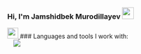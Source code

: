 ### Hi, I'm Jamshidbek Murodillayev <img src="https://media.giphy.com/media/hvRJCLFzcasrR4ia7z/giphy.gif" width="27px">
<a href="https://instagram.com/jamshidbek_2804" target="_blank">
  <img src="https://encrypted-tbn0.gstatic.com/images?q=tbn:ANd9GcRP0g4l503BEW1OReWlJe72_y8AkiOgzemAdQ&usqp=CAU" width="25px">
 </a>
### Languages and tools I work with: 
<code>
  <img src="https://www.w3.org/html/logo/downloads/HTML5_1Color_Black.png">
</code>
